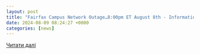 ```yaml
---
layout: post
title: "Fairfax Campus Network Outage…8:00pm ET August 8th - Information Technology Services"
date: 2024-08-09 08:24:27 +0000
categories: [news]
---
```


[Читати далі](https://its.gmu.edu/unplanned-outages/fairfax-campus-network-outage800pm-et-august-8th/)
